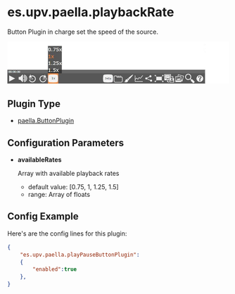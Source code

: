 ---
---

# es.upv.paella.playbackRate

Button Plugin in charge set the speed of the source.

![](images/playbackRate.jpg)

## Plugin Type

* [paella.ButtonPlugin](../developer/plugin_types.md)

## Configuration Parameters

* **availableRates**

    Array with available playback rates
    - default value: [0.75, 1, 1.25, 1.5]
    - range: Array of floats

## Config Example

Here's are the config lines for this plugin:

```json
{
	"es.upv.paella.playPauseButtonPlugin":
	{
		"enabled":true
	},
}
```
